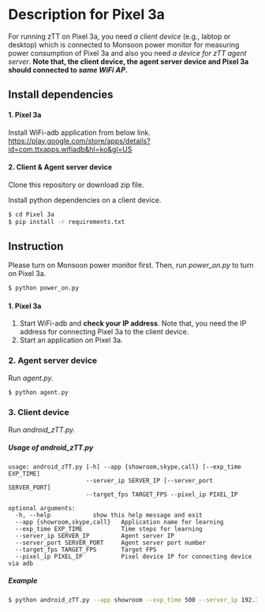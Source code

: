 # Description for Pixel 3a

For running zTT on Pixel 3a, you need *a client device* (e.g., labtop or desktop) which is connected to Monsoon power monitor for measuring power consumption of Pixel 3a and also you need *a device for zTT agent server*.
**Note that, the client device, the agent server device and Pixel 3a should connected to _same WiFi AP_.**

## Install dependencies

#### 1. Pixel 3a
Install WiFi-adb application from below link. <br>
https://play.google.com/store/apps/details?id=com.ttxapps.wifiadb&hl=ko&gl=US

#### 2. Client & Agent server device

Clone this repository or download zip file.

Install python dependencies on a client device.

```bash
$ cd Pixel 3a
$ pip install -r requirements.txt
```

## Instruction

Please turn on Monsoon power monitor first.
Then, run *power_on.py* to turn on Pixel 3a.

```bash
$ python power_on.py
```

#### 1. Pixel 3a
 1. Start WiFi-adb and **check your IP address**.
    Note that, you need the IP address for connecting Pixel 3a to the client device.
 2. Start an application on Pixel 3a.

### 2. Agent server device
Run *agent.py.*

```bash
$ python agent.py
```

### 3. Client device
Run *android_zTT.py.*

##### Usage of android_zTT.py
```
usage: android_zTT.py [-h] --app {showroom,skype,call} [--exp_time EXP_TIME]
                      --server_ip SERVER_IP [--server_port SERVER_PORT]
                      --target_fps TARGET_FPS --pixel_ip PIXEL_IP

optional arguments:
  -h, --help            show this help message and exit
  --app {showroom,skype,call}   Application name for learning
  --exp_time EXP_TIME           Time steps for learning
  --server_ip SERVER_IP         Agent server IP
  --server_port SERVER_PORT     Agent server port number
  --target_fps TARGET_FPS       Target FPS
  --pixel_ip PIXEL_IP           Pixel device IP for connecting device via adb
```

##### Example
```bash
$ python android_zTT.py --app showroom --exp_time 500 --server_ip 192.168.1.24 --target_fps 60 --pixel_ip 192.168.1.35
```



